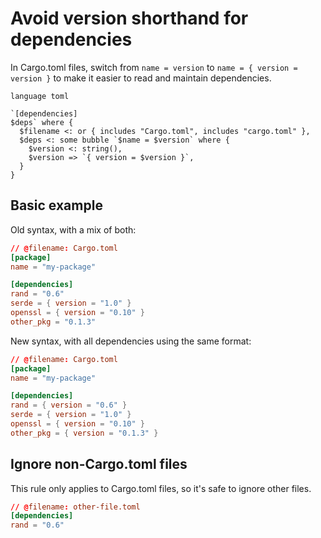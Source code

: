 # Avoid version shorthand for dependencies

In Cargo.toml files, switch from `name = version` to `name = { version = version }` to make it easier to read and maintain dependencies.

```grit
language toml

`[dependencies]
$deps` where {
  $filename <: or { includes "Cargo.toml", includes "cargo.toml" },
  $deps <: some bubble `$name = $version` where {
    $version <: string(),
    $version => `{ version = $version }`,
  }
}
```

## Basic example

Old syntax, with a mix of both:

```toml
// @filename: Cargo.toml
[package]
name = "my-package"

[dependencies]
rand = "0.6"
serde = { version = "1.0" }
openssl = { version = "0.10" }
other_pkg = "0.1.3"
```

New syntax, with all dependencies using the same format:

```toml
// @filename: Cargo.toml
[package]
name = "my-package"

[dependencies]
rand = { version = "0.6" }
serde = { version = "1.0" }
openssl = { version = "0.10" }
other_pkg = { version = "0.1.3" }
```

## Ignore non-Cargo.toml files

This rule only applies to Cargo.toml files, so it's safe to ignore other files.

```toml
// @filename: other-file.toml
[dependencies]
rand = "0.6"
```
